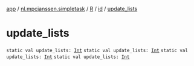 [app](../../../index.md) / [nl.mpcjanssen.simpletask](../../index.md) / [R](../index.md) / [id](index.md) / [update_lists](.)

# update_lists

`static val update_lists: `[`Int`](https://kotlinlang.org/api/latest/jvm/stdlib/kotlin/-int/index.html)
`static val update_lists: `[`Int`](https://kotlinlang.org/api/latest/jvm/stdlib/kotlin/-int/index.html)
`static val update_lists: `[`Int`](https://kotlinlang.org/api/latest/jvm/stdlib/kotlin/-int/index.html)
`static val update_lists: `[`Int`](https://kotlinlang.org/api/latest/jvm/stdlib/kotlin/-int/index.html)